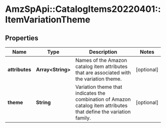 # AmzSpApi::CatalogItems20220401::ItemVariationTheme

## Properties
Name | Type | Description | Notes
------------ | ------------- | ------------- | -------------
**attributes** | **Array&lt;String&gt;** | Names of the Amazon catalog item attributes that are associated with the variation theme. | [optional] 
**theme** | **String** | Variation theme that indicates the combination of Amazon catalog item attributes that define the variation family. | [optional] 

